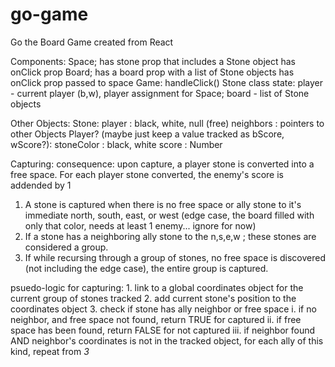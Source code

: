 # go-game
Go the Board Game created from React

Components:
  Space;
    has stone prop that includes a Stone object
    has onClick prop
  Board;
    has a board prop with a list of Stone objects
    has onClick prop passed to space
  Game:
    handleClick()
    Stone class
    state:
      player - current player (b,w), player assignment for Space;
      board - list of Stone objects

Other Objects:
  Stone:
    player : black, white, null (free)
    neighbors : pointers to other Objects<Stone>
  Player? (maybe just keep a value tracked as bScore, wScore?):
    stoneColor : black, white
    score : Number

Capturing:
  consequence:
    upon capture, a player stone is converted into a free space. For each player stone converted, the enemy's score is addended by 1

  1. A stone is captured when there is no free space or ally stone to it's immediate north, south, east, or west (edge case, the board filled with only that color, needs at least 1 enemy... ignore for now)
  2. If a stone has a neighboring ally stone to the n,s,e,w ; these stones are considered a group.
  3. If while recursing through a group of stones, no free space is discovered (not including the edge case), the entire group is captured.

  psuedo-logic for capturing:
    1. link to a global coordinates object for the current group of stones tracked
    2. add current stone's position to the coordinates object
    3. check if stone has ally neighbor or free space
      i. if no neighbor, and free space not found, return TRUE for captured
      ii. if free space has been found,
      return FALSE for not captured
      iii. if neighbor found AND neighbor's coordinates is not in the tracked object, for each ally of this kind, repeat from *3*
